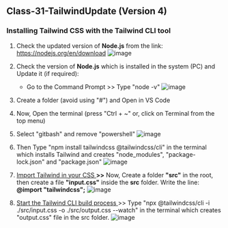 ## Class-31-TailwindUpdate (Version 4)
###  Installing Tailwind CSS with the Tailwind CLI tool
1. Check the updated version of **Node.js** from the link: https://nodejs.org/en/download
   ![image](https://github.com/user-attachments/assets/570ec84c-8a01-41c7-b4d9-4276dca521ba)



2.  Check the version of **Node.js** which is installed in the system (PC) and Update it (if required):
      *  Go to the Command Prompt >> Type "node -v"
     ![image](https://github.com/user-attachments/assets/b48bc2c8-c935-4444-a404-396520efca84)


4.  Create a folder (avoid using "#") and Open in VS Code
5.  Now, Open the terminal (press "Ctrl + ~" or, click on Terminal from the top menu)
6.  Select "gitbash" and remove "powershell"
   ![image](https://github.com/user-attachments/assets/c64cf68c-6e3f-45ee-804a-3561e976f4bf)
7.   Then Type "npm install tailwindcss @tailwindcss/cli" in the terminal which installs Tailwind and creates "node_modules", "package-lock.json" and "package.json"
   ![image](https://github.com/user-attachments/assets/75ac1531-9174-4499-82ee-5c3c95d6b651)
8. <ins> Import Tailwind in your CSS </ins> **>>** Now, Create a folder **"src"** in the root, then create a file **"input.css"** inside the **src** folder. Write the line:
   **@import "tailwindcss";**
   ![image](https://github.com/user-attachments/assets/03a7c728-7f56-4bc8-a155-ab59ec2fa6ce)

9.   <ins> Start the Tailwind CLI build process </ins> >> Type "npx @tailwindcss/cli -i ./src/input.css -o ./src/output.css --watch" in the terminal which creates "output.css" file in the src folder.
    ![image](https://github.com/user-attachments/assets/97b39e17-91db-4722-b0af-9344768ad70a)



 

